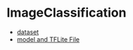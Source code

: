 # ImageClassification

* [dataset](https://drive.google.com/drive/folders/1IcKfAbaXwh87aKpCNnhH5toQ4EX_5u1D?usp=drive_link)
* [model and TFLite File](https://drive.google.com/file/d/1ECBhuBMi59MmFLR3CpZaqBI84hC8S1eI/view?usp=drive_link)
